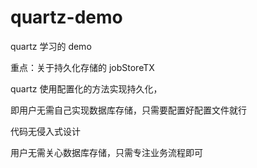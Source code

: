 # quartz-demo

quartz 学习的 demo

重点：关于持久化存储的 jobStoreTX

quartz 使用配置化的方法实现持久化，

即用户无需自己实现数据库存储，只需要配置好配置文件就行

代码无侵入式设计

用户无需关心数据库存储，只需专注业务流程即可
